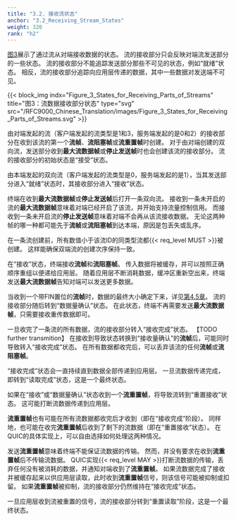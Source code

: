 ```yaml
---
title: "3.2. 接收流状态"
anchor: "3.2_Receiving_Stream_States"
weight: 320
rank: "h2"
---
```


[图3](#Figure_3_States_for_Receiving_Parts_of_Streams)展示了通过流从对端接收数据的状态。
流的接收部分只会反映对端流发送部分的一些状态。
流的接收部分不能追踪发送部分那些不可见的状态，例如“就绪”状态。
相反，流的接收部分追踪向应用层传递的数据，其中一些数据对发送端不可见。

{{< block_img
    indx="Figure_3_States_for_Receiving_Parts_of_Streams"
    title="图3：流数据接收部分状态"
    type="svg"
    src="/RFC9000_Chinese_Translation/images/Figure_3_States_for_Receiving_Parts_of_Streams.svg" >}}

由对端发起的流（客户端发起的流类型是1和3，服务端发起的是0和2）的接收部分在收到该流的第一个**流帧**、**流阻塞帧**或**流重置帧**时创建。
对于由对端创建的双向流，发送部分收到**最大流数据帧**或**停止发送帧**时也会创建该流的接收部分。
流的接收部分的初始状态是“接受”状态。

由本端发起的双向流（客户端发起的流类型是0，服务端发起的是1），当其发送部分进入“就绪”状态时，其接收部分进入“接收”状态。

终端在收到**最大流数据帧**或**停止发送帧**后打开一条双向流。
接收到一条未开启的流的**最大流数据帧**意味着对端已经开启了该流，并开始支持流量控制信用。
而接收到一条未开启流的**停止发送帧**意味着对端不会再从该流接收数据。
无论这两种帧的哪一种都可能先于**流帧**或**流阻塞帧**到达本端，原因是包丢失或乱序。

在一条流创建前，所有数值小于该流ID的同类型流都{{< req_level MUST >}}被创建。
这样能确保双端流的创建次序保持一致。

在“接收”状态，终端接收**流帧**和**流阻塞帧**。
传入数据将被缓存，并可以按照正确顺序重组以便递给应用层。
随着应用层不断消耗数据，缓冲区重新空出来，终端发送**最大流数据帧**告知对端可以发送更多数据。

当收到一个带FIN置位的**流帧**时，数据的最终大小确定下来，详见[第4.5章]()。
流的接收部分随后转到“数据量确认”状态。
在此状态，终端不再需要发送**最大流数据帧**，只需要接收重传数据即可。

一旦收完了一条流的所有数据，流的接收部分转入“接收完成”状态。
【TODO further transmition】
在接收到导致状态转换到“接收量确认”的**流帧**后，可能同时导致转入“接收完成”状态。
在所有数据都收完后，可以丢弃该流的任何**流帧**或**流阻塞帧**。

“接收完成”状态会一直持续直到数据全部传递到应用层。
一旦流数据传递完成，即转到“读取完成”状态，这是一个最终状态。

如果在“接收”或“数据量确认”状态收到一个**流重置帧**，将导致流转到“重置接收”状态。
这可能打断流数据传递到应用层。

**流重置帧**也有可能在所有流数据都收完后才收到（即在“接收完成”阶段）。
同样地，也可能在收完**流重置帧**后收到了剩下的流数据（即在“重置接收”状态）。
在QUIC的具体实现上，可以自由选择如何处理这两种情况。

发送**流重置帧**意味着终端不能保证流数据的传输。
然而，并没有要求在收到**流重置帧**后不传输流数据。
QUIC实现{{< req_level MAY >}}打断流数据的传输，丢弃任何没有被消耗的数据，并通知对端收到了**流重置帧**。
如果流数据完成了接收并被缓存起来以供应用层读取，此时收到**流重置帧**信号，则该信号可能被抑制或扣留。
如果**流重置帧**被抑制，流的接收部分仍然维持在“接收完成”状态。

一旦应用层收到流被重置的信号，流的接收部分转到“重置读取”阶段，这是一个最终状态。